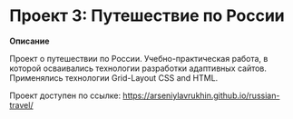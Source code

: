 # Проект 3: Путешествие по России

**Описание**

Проект о путешествии по России. Учебно-практическая работа, в которой осваивались технологии разработки адаптивных сайтов. Применялись технологии Grid-Layout CSS and HTML.

Проект доступен по ссылке: <https://arseniylavrukhin.github.io/russian-travel/>

